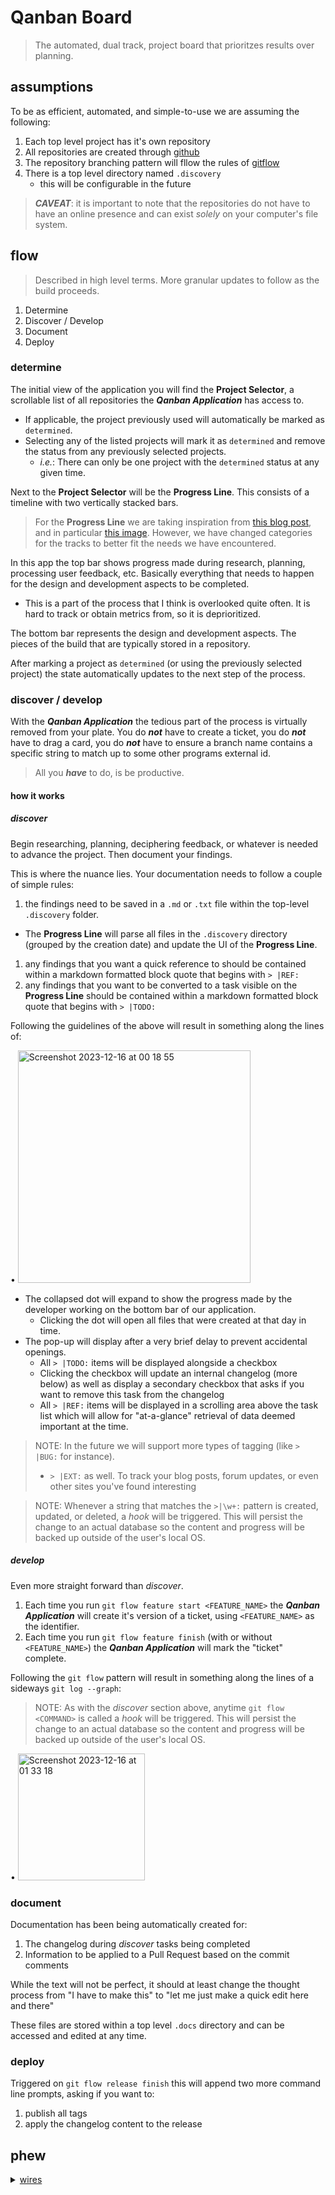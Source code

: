 # Qanban Board
> The automated, dual track, project board that prioritzes results over planning.

## assumptions
To be as efficient, automated, and simple-to-use we are assuming the following:
1. Each top level project has it's own repository
1. All repositories are created through [github](https://www.github.com)
1. The repository branching pattern will fllow the rules of [gitflow](https://danielkummer.github.io/git-flow-cheatsheet/)
1. There is a top level directory named `.discovery`
    - this will be configurable in the future

> _**CAVEAT**_: it is important to note that the repositories do not have to have an online presence and can exist _solely_ on your computer's file system.

## flow
> Described in high level terms. More granular updates to follow as the build proceeds.

1. Determine
1. Discover / Develop
1. Document
1. Deploy

### determine
The initial view of the application you will find the **Project Selector**, a scrollable list of all repositories the _**Qanban Application**_ has access to.
- If applicable, the project previously used will automatically be marked as `determined`.
- Selecting any of the listed projects will mark it as `determined` and remove the status from any previously selected projects.
  - _i.e._: There can only be one project with the `determined` status at any given time.

Next to the **Project Selector** will be the **Progress Line**. This consists of a timeline with two vertically stacked bars.

> For the **Progress Line** we are taking inspiration from [this blog post](https://jpattonassociates.com/dual-track-development/), and in particular [this image](https://jpattonassociates.com/wp-content/uploads/2017/05/sy-dual-track-model.png). However, we have changed categories for the tracks to better fit the needs we have encountered.

In this app the top bar shows progress made during research, planning, processing user feedback, etc. Basically everything that needs to happen for the design and development aspects to be completed.
- This is a part of the process that I think is overlooked quite often. It is hard to track or obtain metrics from, so it is deprioritized.

The bottom bar represents the design and development aspects. The pieces of the build that are typically stored in a repository.

After marking a project as `determined` (or using the previously selected project) the state automatically updates to the next step of the process.

### discover / develop
With the _**Qanban Application**_ the tedious part of the process is virtually removed from your plate. You do _**not**_ have to create a ticket, you do _**not**_ have to drag a card, you do _**not**_ have to ensure a branch name contains a specific string to match up to some other programs external id.

> All you _**have**_ to do, is be productive.

#### how it works
##### _discover_
Begin researching, planning, deciphering feedback, or whatever is needed to advance the project. Then document your findings.

This is where the nuance lies. Your documentation needs to follow a couple of simple rules:

1. the findings need to be saved in a `.md` or `.txt` file within the top-level `.discovery` folder.
  - The **Progress Line** will parse all files in the `.discovery` directory (grouped by the creation date) and update the UI of the **Progress Line**.
1. any findings that you want a quick reference to should be contained within a markdown formatted block quote that begins with `> |REF:`
1. any findings that you want to be converted to a task visible on the **Progress Line** should be contained within a markdown formatted block quote that begins with `> |TODO:`

Following the guidelines of the above will result in something along the lines of:

• <img width="372" alt="Screenshot 2023-12-16 at 00 18 55" src="https://github.com/DownQuark-Work/downquark.applicationFoss.QanbanBoard/assets/40064794/ec3c2bd5-fc49-49e6-84b6-32bd3629d35b">

- The collapsed dot will expand to show the progress made by the developer working on the bottom bar of our application.
    - Clicking the dot will open all files that were created at that day in time.
- The pop-up will display after a very brief delay to prevent accidental openings.
    - All `> |TODO:` items will be displayed alongside a checkbox
    - Clicking the checkbox will update an internal changelog (more below) as well as display a secondary checkbox that asks if you want to remove this task from the changelog
    - All `> |REF:` items will be displayed in a scrolling area above the task list which will allow for "at-a-glance" retrieval of data deemed important at the time.

> NOTE: In the future we will support more types of tagging (like `> |BUG:` for instance).
> - `> |EXT:` as well. To track your blog posts, forum updates, or even other sites you've found interesting

> NOTE: Whenever a string that matches the `>|\w+:` pattern is created, updated, or deleted, a _hook_ will be triggered. This will persist the change to an actual database so the content and progress will be backed up outside of the user's local OS.

##### _develop_
Even more straight forward than _discover_.

1. Each time you run `git flow feature start <FEATURE_NAME>` the _**Qanban Application**_ will create it's version of a ticket, using `<FEATURE_NAME>` as the identifier.
1. Each time you run `git flow feature finish` (with or without  `<FEATURE_NAME>`) the _**Qanban Application**_ will mark the "ticket" complete.

Following the `git flow` pattern will result in something along the lines of a sideways `git log --graph`:

> NOTE: As with the _discover_ section above, anytime `git flow <COMMAND>` is called a _hook_ will be triggered. This will persist the change to an actual database so the content and progress will be backed up outside of the user's local OS.

• <img width="203" alt="Screenshot 2023-12-16 at 01 33 18" src="https://github.com/DownQuark-Work/downquark.applicationFoss.QanbanBoard/assets/40064794/2ff4573f-f986-4af1-bdcc-4ab14fac1605">

### document
Documentation has been being automatically created for:
1. The changelog during _discover_ tasks being completed
1. Information to be applied to a Pull Request based on the commit comments

While the text will not be perfect, it should at least change the thought process from  "I have to make this" to "let me just make a quick edit here and there"

These files are stored within a top level `.docs` directory and can be accessed and edited at any time.

### deploy
Triggered on `git flow release finish` this will append two more command line prompts, asking if you want to:
1. publish all tags
1. apply the changelog content to the release

## phew
<details>

<summary><a href="https://wireframe.cc/FtcBVG" target="_blank">wires</a></summary>

> the _most_ basic of starting points.

<img style="width:80%;margin:0 10%" alt="Screenshot 2023-12-17 at 03 53 03" src="https://github.com/DownQuark-Work/downquark.applicationFoss.QanbanBoard/assets/40064794/c5c1f379-d94a-4d91-92ad-1cf338795f69">

[initial erd](https://dbdiagram.io/d/Qanban-65861e2489dea62799702c18)
> db added to maria instances. viewable on port 3366

> the [observer pattern](https://www.patterns.dev/vanilla/observer-pattern) may be the most straight forward solution to capture all `hook` events
> > with a [tauri backend](https://tauri.app/v1/guides/features/events#global-events-1)

</details>

